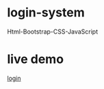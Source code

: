 # login-system
Html-Bootstrap-CSS-JavaScript
# live demo
[login](https://emaneldeeb.github.io/login-system/login.html)
